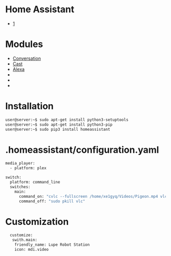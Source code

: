 # Home Assistant

- [1](http://ratonland.org/tag/yaml/)

# Modules

- [Conversation](https://home-assistant.io/components/conversation/)
- [Cast](https://home-assistant.io/components/media_player.cast/)
- [Alexa](https://home-assistant.io/components/alexa/)
- []()
- []()
- []()

# Installation

```sh
user@server:~$ sudo apt-get install python3-setuptools
user@server:~$ sudo apt-get install python3-pip
user@server:~$ sudo pip3 install homeassistant
```

# .homeassistant/configuration.yaml

```sh
media_player:
  - platform: plex

switch:
  platform: command_line
  switches:
    main:
      command_on: "cvlc --fullscreen /home/xe1gyq/Videos/Pigeon.mp4 vlc://quit &"
      command_off: "sudo pkill vlc"
```

# Customization

```sh
  customize:
   swith.main:
    friendly_name: Lupe Robot Station
    icon: mdi.video
```